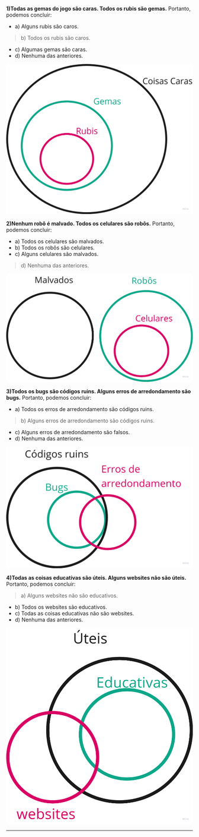 __1)Todas as gemas do jogo são caras.
Todos os rubis são gemas.__
Portanto, podemos concluir:
- a) Alguns rubis são caros.
> b) Todos os rubis são caros.
- c) Algumas gemas são caras.
- d) Nenhuma das anteriores.

![Solução 1](image-1.png)

__2)Nenhum robô é malvado.
Todos os celulares são robôs.__
Portanto, podemos concluir:
- a) Todos os celulares são malvados.
- b) Todos os robôs são celulares.
- c) Alguns celulares são malvados.
> d) Nenhuma das anteriores.

![Solução 2](image-2.png)

__3)Todos os bugs são códigos ruins.
Alguns erros de arredondamento são bugs.__
Portanto, podemos concluir:
- a) Todos os erros de arredondamento são códigos ruins.
> b) Alguns erros de arredondamento são códigos ruins.
- c) Alguns erros de arredondamento são falsos.
- d) Nenhuma das anteriores.

![Solução 3](image-3.png)

__4)Todas as coisas educativas são úteis.
Alguns websites não são úteis.__
Portanto, podemos concluir:
> a) Alguns websites não são educativos.
- b) Todos os websites são educativos.
- c) Todas as coisas educativas não são websites.
- d) Nenhuma das anteriores.

![Solução 4](image-4.png)
* * *